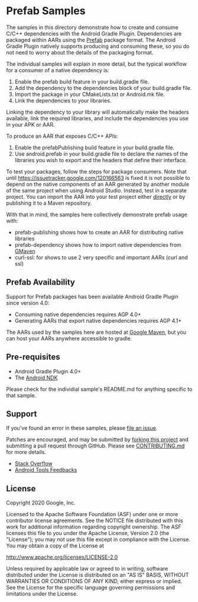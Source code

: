 Prefab Samples
==============
The samples in this directory demonstrate how to create and consume C/C++
dependencies with the Android Gradle Plugin. Dependencies are packaged within
AARs using the [Prefab] package format. The Android Gradle Plugin natively
supports producing and consuming these, so you do not need to worry about the
details of the packaging format.

The individual samples will explain in more detail, but the typical workflow for
a consumer of a native dependency is:

1. Enable the prefab build feature in your build.gradle file.
1. Add the dependency to the dependencies block of your build.gradle file.
1. Import the package in your CMakeLists.txt or Android.mk file.
1. Link the dependencies to your libraries.

Linking the dependency to your library will automatically make the headers
available, link the required libraries, and include the dependencies you use in
your APK or AAR.

To produce an AAR that exposes C/C++ APIs:

1. Enable the prefabPublishing build feature in your build.gradle file.
1. Use android.prefab in your build.gradle file to declare the names of the
libraries you wish to export and the headers that define their interface.

To test your packages, follow the steps for package consumers. Note that until
https://issuetracker.google.com/120166563 is fixed it is not possible to depend
on the native components of an AAR generated by another module of the same
project when using Android Studio. Instead, test in a separate project. You can
import the AAR into your test project either [directly](https://developer.android.com/studio/projects/android-library#AddDependency)
or by publishing it to a Maven repository.

With that in mind, the samples here collectively demonstrate prefab usage with:

* prefab-publishing shows how to create an AAR for distributing native libraries
* prefab-dependency shows how to import native dependencies from [GMaven]
* curl-ssl: for shows to use 2 very specific and important AARs (curl and ssl)


[the Prefab feature]: https://developer.android.com/studio/build/native-dependencies?buildsystem=cmake&agpversion=4.0
[Prefab]: https://google.github.io/prefab
[the formal AAR documentations]: https://developer.android.com/studio/projects/android-library
[GMaven]:(https://maven.google.com/web/index.html?q=ndk#com.android.ndk.thirdparty)

Prefab Availability
-------------------

Support for Prefab packages has been available Android Gradle Plugin since version 4.0:
* Consuming native dependencies requires AGP 4.0+
* Generating AARs that export native dependencies requires AGP 4.1+

The AARs used by the samples here are hosted at [Google Maven], but you can
host your AARs anywhere accessible to gradle.

[Google Maven]: https://maven.google.com/web/index.html#com.android.ndk.thirdparty

Pre-requisites
--------------

* Android Gradle Plugin 4.0+
* The [Android NDK](https://developer.android.com/ndk/)

Please check for the individial sample's README.md for anything specific to that sample.


Support
-------
If you've found an error in these samples, please [file an issue](https://github.com/android/ndk-samples/issues/new).

Patches are encouraged, and may be submitted by [forking this project](https://github.com/android/ndk-samples/fork) and
submitting a pull request through GitHub. Please see [CONTRIBUTING.md](../CONTRIBUTING.md) for more details.

- [Stack Overflow](http://stackoverflow.com/questions/tagged/android-ndk)
- [Android Tools Feedbacks](http://tools.android.com/feedback)

License
-------
Copyright 2020 Google, Inc.

Licensed to the Apache Software Foundation (ASF) under one or more contributor
license agreements.  See the NOTICE file distributed with this work for
additional information regarding copyright ownership.  The ASF licenses this
file to you under the Apache License, Version 2.0 (the "License"); you may not
use this file except in compliance with the License.  You may obtain a copy of
the License at

  http://www.apache.org/licenses/LICENSE-2.0

Unless required by applicable law or agreed to in writing, software
distributed under the License is distributed on an "AS IS" BASIS, WITHOUT
WARRANTIES OR CONDITIONS OF ANY KIND, either express or implied.  See the
License for the specific language governing permissions and limitations under
the License.




